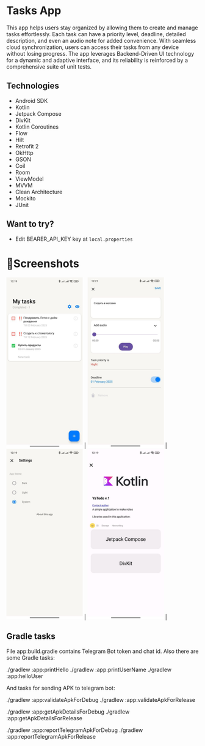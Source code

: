 
# Tasks App
This app helps users stay organized by allowing them to create and manage tasks effortlessly. Each task can have a priority level, deadline, detailed description, and even an audio note for added convenience. With seamless cloud synchronization, users can access their tasks from any device without losing progress. The app leverages Backend-Driven UI technology for a dynamic and adaptive interface, and its reliability is reinforced by a comprehensive suite of unit tests.

## Technologies
- Android SDK
- Kotlin
- Jetpack Compose
- DivKit
- Kotlin Coroutines
- Flow
- Hilt
- Retrofit 2
- OkHttp
- GSON
- Coil
- Room 
- ViewModel
- MVVM
- Clean Architecture
- Mockito
- JUnit

## Want to try?
- Edit BEARER_API_KEY key at `local.properties`

# 📸Screenshots

<img src="https://github.com/aptemkov/TasksApp/blob/master/screenshots/screen1.jpg" width="200"> | 
<img src="https://github.com/aptemkov/TasksApp/blob/master/screenshots/screen2.jpg" width="200"> | 
<img src="https://github.com/aptemkov/TasksApp/blob/master/screenshots/screen3.jpg" width="200"> | 
<img src="https://github.com/aptemkov/TasksApp/blob/master/screenshots/screen4.jpg" width="200"> | 

## Gradle tasks

File app:build.gradle contains Telegram Bot token and chat id.
Also there are some Gradle tasks: 

./gradlew :app:printHello
./gradlew :app:printUserName
./gradlew :app:helloUser

And tasks for sending APK to telegram bot:

./gradlew :app:validateApkForDebug
./gradlew :app:validateApkForRelease

./gradlew :app:getApkDetailsForDebug
./gradlew :app:getApkDetailsForRelease

./gradlew :app:reportTelegramApkForDebug
./gradlew :app:reportTelegramApkForRelease
